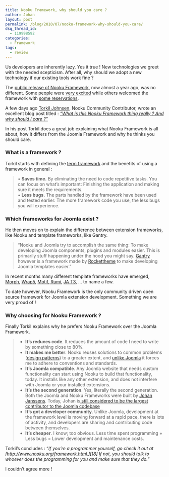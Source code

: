 ```yaml
---
title: Nooku Framework, why should you care ?
author: Johan
layout: post
permalink: /blog/2010/07/nooku-framework-why-should-you-care/
dsq_thread_id:
  - 119998592
categories:
  - Framework
tags:
  - review
---
```

Us developers are inherently lazy. Yes it true ! New technologies we greet with the needed scepticism. After all, why should we adopt a new technology if our existing tools work fine ? 

The [public release of Nooku Framework][1], now almost a year ago, was no different. Some people were [very excited][2] while others welcomed the framework with [some reservations][3]. 

A few days ago [Torkil Johnsen][4], Nooku Community Contributor, wrote an excellent blog post titled : [*&#8220;What is this Nooku Framework thing really ? And why should I care ?&#8221;*][5]

In his post Torkil does a great job explaining what Nooku Framework is all about, how it differs from the Joomla Framework and why he thinks you should care.  
<!--more-->

### What is a framework ?

Torkil starts with defining the [term framework][6] and the benefits of using a framework in general :

> • **Saves time.** By eliminating the need to code repetitive tasks. You can focus on what’s important: Finishing the application and making sure it meets the requirements.  
> • **Less bugs.** The parts handled by the framework have been used and tested earlier. The more framework code you use, the less bugs you will experience. 

### Which frameworks for Joomla exist ? 

He then moves on to explain the difference between extension frameworks, like Nooku and template frameworks, like Gantry.

> &#8220;Nooku and Joomla try to accomplish the same thing: To make developing Joomla components, plugins and modules easier. This is primarily stuff happening under the hood you might say. [Gantry][7] however is a framework made by [Rockettheme][8] to make developing Joomla templates easier.&#8221;

In recent months many different template frameworks have emerged, [Morph][9], [Wrap5][10], [Motif][11],[ Rumi][12], [ JA T3][13], &#8230; to name a few. 

To date however, Nooku Framework is the only community driven open source framework for Joomla extension development. Something we are very proud of !

### Why choosing for Nooku Framework ?

Finally Torkil explains why he prefers Nooku Framework over the Joomla Framework.

> *   **It’s reduces code**. It reduces the amount of code I need to write by something close to 80%. 
> *   **It makes me better**. Nooku reuses solutions to common problems ([design patterns][14]) to a greater extent, and [unlike Joomla][15] it forces me to adhere to conventions and standards. 
> *   **It’s Joomla compatible**. Any Joomla website that needs custom functionality can start using Nooku to build that functionality, today. It installs like any other extension, and does not interfere with Joomla or your installed extensions.
> *   **It’s the second generation**. Yes, literally the second generation. Both the Joomla and Nooku Frameworks were built by [Johan Janssens][16]. Today, Johan is[ still considered to be the largest contributor to the Joomla codebase][17]
> *   **It’s got a developer community**. Unlike Joomla, development at the framework level is moving forward at a rapid pace, there is lots of activity, and developers are sharing and contributing code between themselves. 
> *   **It’s cheaper**. I know; too obvious. Less time spent programming + Less bugs = Lower development and maintenance costs.

Torkil&#8217;s concludes : &#8220;*If you’re a programmer yourself, go check it out at [http://www.nooku.org/framework.html.][18] If not, you should talk to whoever does the programming for you and make sure that they do.*&#8221;

I couldn&#8217;t agree more !

 [1]: http://blog.nooku.org/2009/08/nooku-framework-goes-sourceforge/
 [2]: http://www.dioscouri.com/index.php?option=com_content&view=article&id=678:the-nooku-framework&catid=51:general-thoughts&Itemid=209
 [3]: http://dev.anything-digital.com/Blog/Does-Joomla-really-need-more-libraries.html
 [4]: http://www.torkiljohnsen.com/
 [5]: http://www.torkiljohnsen.com/2010/07/15/what-is-nooku-framework-and-why-should-i-care/
 [6]: http://en.wikipedia.org/wiki/Software_framework
 [7]: http://www.gantry-framework.org/
 [8]: http://www.rockettheme.com
 [9]: http://www.prothemer.com/morph/
 [10]: http://warp.yootheme.com/
 [11]: http://themeables.com/motif
 [12]: http://rumi.vandenito.com/
 [13]: http://wiki.joomlart.com/wiki/JA_Template_Framework/Overview
 [14]: http://en.wikipedia.org/wiki/Design_pattern_(computer_science)
 [15]: http://www.torkiljohnsen.com/2010/07/11/the-joomla-database-schema-smells/
 [16]: http://johan.janssens.me/
 [17]: https://www.ohloh.net/p/joomla/contributors
 [18]: http://www.nooku.org/framework.html